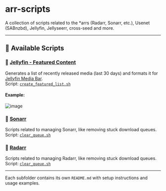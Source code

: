 # arr-scripts

A collection of scripts related to the *arrs (Radarr, Sonarr, etc.), Usenet (SABnzbd), Jellyfin, Jellyseerr, cross-seed and more.

---

## 📂 Available Scripts

### 🔹 [Jellyfin - Featured Content](./jellyfin/Featured%20Content/README.md)

Generates a list of recently released media (last 30 days) and formats it for [Jellyfin Media Bar](https://github.com/MakD/Jellyfin-Media-Bar).  
Script: [`create_featured_list.sh`](./jellyfin/Featured%20Content/create_featured_list.sh)

#### Example:
![image](https://github.com/user-attachments/assets/141f6da5-b238-4721-b7b8-e395d2fbbaae)


### 🔹 [Sonarr](./sonarr/)

Scripts related to managing Sonarr, like removing stuck download queues.  
Script: [`clear_queue.sh`](./sonarr/clear_queue.sh)

### 🔹 [Radarr](./radarr/)

Scripts related to managing Radarr, like removing stuck download queues.  
Script: [`clear_queue.sh`](./radarr/clear_queue.sh)

---

Each subfolder contains its own `README.md` with setup instructions and usage examples.
